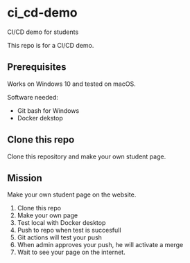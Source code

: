 # ci_cd-demo
CI/CD demo for students

This repo is for a CI/CD demo.

## Prerequisites

Works on Windows 10 and tested on macOS.

Software needed:
* Git bash for Windows
* Docker dekstop

## Clone this repo

Clone this repository and make your own student page.

## Mission

Make your own student page on the website. 
1. Clone this repo
2. Make your own page
3. Test local with Docker desktop
4. Push to repo when test is succesfull
5. Git actions will test your push
6. When admin approves your push, he will activate a merge
7. Wait to see your page on the internet.



